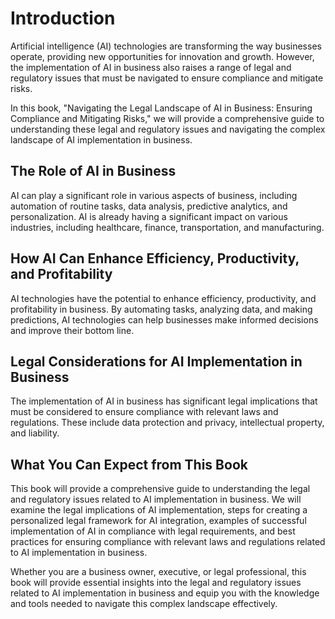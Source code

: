 Introduction
============

Artificial intelligence (AI) technologies are transforming the way businesses operate, providing new opportunities for innovation and growth. However, the implementation of AI in business also raises a range of legal and regulatory issues that must be navigated to ensure compliance and mitigate risks.

In this book, "Navigating the Legal Landscape of AI in Business: Ensuring Compliance and Mitigating Risks," we will provide a comprehensive guide to understanding these legal and regulatory issues and navigating the complex landscape of AI implementation in business.

The Role of AI in Business
--------------------------

AI can play a significant role in various aspects of business, including automation of routine tasks, data analysis, predictive analytics, and personalization. AI is already having a significant impact on various industries, including healthcare, finance, transportation, and manufacturing.

How AI Can Enhance Efficiency, Productivity, and Profitability
--------------------------------------------------------------

AI technologies have the potential to enhance efficiency, productivity, and profitability in business. By automating tasks, analyzing data, and making predictions, AI technologies can help businesses make informed decisions and improve their bottom line.

Legal Considerations for AI Implementation in Business
------------------------------------------------------

The implementation of AI in business has significant legal implications that must be considered to ensure compliance with relevant laws and regulations. These include data protection and privacy, intellectual property, and liability.

What You Can Expect from This Book
----------------------------------

This book will provide a comprehensive guide to understanding the legal and regulatory issues related to AI implementation in business. We will examine the legal implications of AI implementation, steps for creating a personalized legal framework for AI integration, examples of successful implementation of AI in compliance with legal requirements, and best practices for ensuring compliance with relevant laws and regulations related to AI implementation in business.

Whether you are a business owner, executive, or legal professional, this book will provide essential insights into the legal and regulatory issues related to AI implementation in business and equip you with the knowledge and tools needed to navigate this complex landscape effectively.
